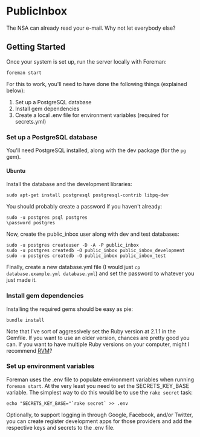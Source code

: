 PublicInbox
===========

The NSA can already read your e-mail. Why not let everybody else?

Getting Started
---------------

Once your system is set up, run the server locally with Foreman:

    foreman start

For this to work, you'll need to have done the following things (explained below):

1. Set up a PostgreSQL database
2. Install gem dependencies
3. Create a local .env file for environment variables (required for secrets.yml)

### Set up a PostgreSQL database

You'll need PostgreSQL installed, along with the dev package (for the `pg` gem).

#### Ubuntu

Install the database and the development libraries:

    sudo apt-get install postgresql postgresql-contrib libpq-dev

You should probably create a password if you haven't already:

    sudo -u postgres psql postgres
    \password postgres

Now, create the public_inbox user along with dev and test databases:

    sudo -u postgres createuser -D -A -P public_inbox
    sudo -u postgres createdb -O public_inbox public_inbox_development
    sudo -u postgres createdb -O public_inbox public_inbox_test

Finally, create a new database.yml file (I would just `cp database.example.yml database.yml`) and set the password to whatever you just made it.

### Install gem dependencies

Installing the required gems should be easy as pie:

    bundle install

Note that I've sort of aggressively set the Ruby version at 2.1.1 in the Gemfile. If you want to use an older version, chances are pretty good you can. If you want to have multiple Ruby versions on your computer, might I recommend [RVM](http://rvm.io/)?

### Set up environment variables

Foreman uses the .env file to populate environment variables when running `foreman start`. At the very least you need to set the SECRETS_KEY_BASE variable. The simplest way to do this would be to use the `rake secret` task:

    echo "SECRETS_KEY_BASE="`rake secret` >> .env

Optionally, to support logging in through Google, Facebook, and/or Twitter, you can create register development apps for those providers and add the respective keys and secrets to the .env file.
